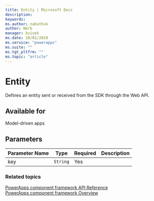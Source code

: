 ```yaml
---
title: Entity | Microsoft Docs
description: 
keywords:
ms.author: nabuthuk
author: Nkrb
manager: kvivek
ms.date: 10/01/2019
ms.service: "powerapps"
ms.suite: ""
ms.tgt_pltfrm: ""
ms.topic: "article"
---
```


# Entity

Defines an entity sent or received from the SDK through the Web API.

## Available for

Model-driven apps

## Parameters

| Parameter Name|Type|Required|Description|
| ------------- |----|--------|-----------|
|key|`String`|Yes||

### Related topics

[PowerApps component framework API Reference](../reference/index.md)<br/>
[PowerApps component framework Overview](../overview.md)